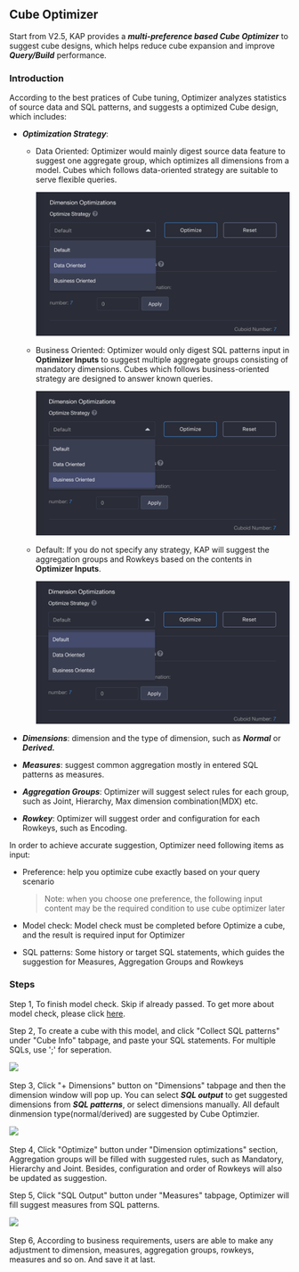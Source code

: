 ## Cube Optimizer

Start from V2.5, KAP provides a ***multi-preference based Cube Optimizer*** to suggest cube designs, which helps reduce cube expansion and improve ***Query/Build*** performance.

### Introduction

According to the best pratices of Cube tuning, Optimizer analyzes statistics of source data and SQL patterns, and suggests a optimized Cube design, which includes:

- ***Optimization Strategy***: 

  - Data Oriented: Optimizer would mainly digest source data feature to suggest one aggregate group, which optimizes all dimensions from a model. Cubes which follows data-oriented strategy are suitable to serve flexible queries.

    ![Data Oriented](images/Cube_optimizer/updated_en_2.png)

  - Business Oriented: Optimizer would only digest SQL patterns input in **Optimizer Inputs** to suggest multiple aggregate groups consisting of mandatory dimensions. Cubes which follows business-oriented strategy are designed to answer known queries.

    ![Business Oriented](images/Cube_optimizer/updated_en_3.png)

  - Default: If you do not specify any strategy, KAP will suggest the aggregation groups and Rowkeys based on the contents in **Optimizer Inputs**.

    ![Default](images/Cube_optimizer/updated_en_1.png)

- ***Dimensions***: dimension and the type of dimension, such as ***Normal*** or ***Derived.***
- ***Measures***: suggest common aggregation mostly in entered SQL patterns as measures.
- ***Aggregation Groups***: Optimizer will suggest select rules for each group, such as Joint, Hierarchy, Max dimension combination(MDX) etc.
- ***Rowkey***: Optimizer will suggest order and configuration for each Rowkeys, such as Encoding.



In order to achieve accurate suggestion, Optimizer need following items as input:

- Preference: help you optimize cube exactly based on your query scenario

  > Note: when you choose one preference, the following input content may be the required condition to use cube optimizer later

- Model check: Model check must be completed before Optimize a cube, and the result is required input for Optimizer

- SQL patterns: Some history or target SQL statements, which guides the suggestion for Measures, Aggregation Groups and Rowkeys

### Steps

Step 1, To finish model check. Skip if already passed. To get more about model check, please click [here](../model_check.en.md).

Step 2, To create a cube with this model, and click "Collect SQL patterns" under "Cube Info" tabpage, and paste your SQL statements. For multiple SQLs, use ';' for seperation.

![](images/Cube_optimizer/suggestion_sql.png)



Step 3, Click "+ Dimensions" button on "Dimensions" tabpage and then the dimension window will pop up. You can select ***SQL output*** to get suggested dimensions from ***SQL patterns***, or select dimensions manually. All default dinmension type(normal/derived) are suggested by Cube Optimzier. 

![](images/Cube_optimizer/dimension.png)



Step 4, Click "Optimize" button under "Dimension optimizations" section, Aggregation groups will be filled with suggested rules, such as Mandatory, Hierarchy and Joint. Besides, configuration and order of Rowkeys will also be updated as suggestion.

Step 5, Click "SQL Output" button under "Measures" tabpage, Optimizer will fill suggest measures from SQL patterns.

![](images/Cube_optimizer/suggestion_measure.png)



Step 6, According to business requirements, users are able to make any adjustment to dimension, measures, aggregation groups, rowkeys, measures and so on. And save it at last.


